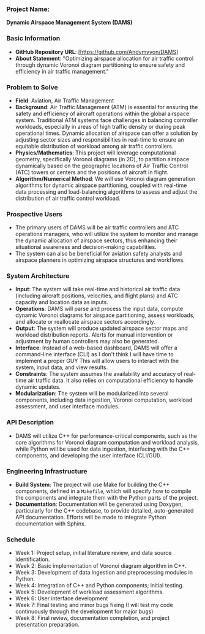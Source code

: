 ### Project Name:
**Dynamic Airspace Management System (DAMS)**

### Basic Information
- **GitHub Repository URL**: [https://github.com/Andymyyon/DAMS]
- **About Statement**: "Optimizing airspace allocation for air traffic control
through dynamic Voronoi diagram partitioning to ensure safety and efficiency in
air traffic management."

### Problem to Solve
- **Field**: Aviation, Air Traffic Management
- **Background**: Air Traffic Management (ATM) is essential for ensuring the
safety and efficiency of aircraft operations within the global airspace system.
Traditional ATM systems face challenges in balancing controller workloads,
especially in areas of high traffic density or during peak operational times.
Dynamic allocation of airspace can offer a solution by adjusting sector sizes
and responsibilities in real-time to ensure an equitable distribution of
workload among air traffic controllers.
- **Physics/Mathematics**: This project will leverage computational geometry,
specifically Voronoi diagrams (in 2D), to partition airspace dynamically based on the
geographic locations of Air Traffic Control (ATC) towers or centers and the
positions of aircraft in flight.
- **Algorithm/Numerical Method**: We will use Voronoi diagram generation
algorithms for dynamic airspace partitioning, coupled with real-time data
processing and load-balancing algorithms to assess and adjust the distribution
of air traffic control workload.

### Prospective Users
- The primary users of DAMS will be air traffic controllers and ATC operations
managers, who will utilize the system to monitor and manage the dynamic
allocation of airspace sectors, thus enhancing their situational awareness and
decision-making capabilities.
- The system can also be beneficial for aviation safety analysts and airspace
planners in optimizing airspace structures and workflows.

### System Architecture
- **Input**: The system will take real-time and historical air traffic data
(including aircraft positions, velocities, and flight plans) and ATC capacity
and location data as inputs.
- **Operations**: DAMS will parse and process the input data, compute dynamic
Voronoi diagrams for airspace partitioning, assess workloads, and allocate or
reallocate airspace sectors accordingly.
- **Output**: The system will produce updated airspace sector maps and workload
distribution reports. Alerts for manual intervention or adjustment by human
controllers may also be generated.
- **Interface**: Instead of a web-based dashboard, DAMS will offer a command-line
interface (CLI) as I don't think I will have time to implement a proper GUY
 This will allow users to interact with
the system, input data, and view results.
- **Constraints**: The system assumes the availability and accuracy of real-time
air traffic data. It also relies on computational efficiency to handle dynamic
updates.
- **Modularization**: The system will be modularized into several components,
including data ingestion, Voronoi computation, workload assessment, and user
interface modules.

### API Description
- DAMS will utilize C++ for performance-critical components, such as the core
algorithms for Voronoi diagram computation and workload analysis, while Python
will be used for data ingestion, interfacing with the C++ components, and
developing the user interface (CLI/GUI).

### Engineering Infrastructure
- **Build System**: The project will use Make for building the C++ components,
defined in a `Makefile`, which will specify how to compile the components and
integrate them with the Python parts of the project.
- **Documentation**: Documentation will be generated using Doxygen, particularly
for the C++ codebase, to provide detailed, auto-generated API documentation.
Efforts will be made to integrate Python documentation with Sphinx.

### Schedule
- Week 1: Project setup, initial literature review, and data source identification.
- Week 2: Basic implementation of Voronoi diagram algorithm in C++.
- Week 3: Development of data ingestion and preprocessing modules in Python.
- Week 4: Integration of C++ and Python components; initial testing.
- Week 5: Development of workload assessment algorithms.
- Week 6: User interface development
- Week 7: Final testing and minor bugs fixing (I will test my code continuously through the development for major bugs)
- Week 8: Final review, documentation completion, and project presentation
preparation.
